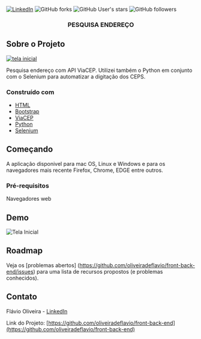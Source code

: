 
[![LinkedIn][linkedin-shield]][linkedin-url]
![GitHub forks](https://img.shields.io/github/forks/oliveiradeflavio/front-back-end?style=for-the-badge)
![GitHub User's stars](https://img.shields.io/github/stars/oliveiradeflavio?style=for-the-badge)
![GitHub followers](https://img.shields.io/github/followers/oliveiradeflavio?style=for-the-badge)


<h3 align="center">PESQUISA ENDEREÇO</h3>


<!-- ABOUT THE PROJECT -->
## Sobre o Projeto

[![tela inicial][product-screenshot]]()

Pesquisa endereço com API ViaCEP. Utilizei também o Python em conjunto com o Selenium para automatizar a digitação dos CEPS.

### Construído com

* [HTML](https://www.w3schools.com/html/)
* [Bootstrap](https://getbootstrap.com/)
* [ViaCEP](https://viacep.com.br/)
* [Python](https://www.python.org/)
* [Selenium](https://www.selenium.dev/documentation/webdriver/)


<!-- GETTING STARTED -->
## Começando

A aplicação disponivel para mac OS, Linux e Windows e para os navegadores mais recente Firefox, Chrome, EDGE entre outros.


### Pré-requisitos

Navegadores web 


<!-- USAGE EXAMPLES -->
## Demo

![Tela Inicial](https://github.com/oliveiradeflavio/frontend/blob/main/pesquisa_endereco/img/intro.png)


<!-- ROADMAP -->
## Roadmap

Veja os [problemas abertos] (https://github.com/oliveiradeflavio/front-back-end/issues) para uma lista de recursos propostos (e problemas conhecidos).


<!-- CONTACT -->
## Contato

Flávio Oliveira - [LinkedIn](https://www.linkedin.com/in/fladoliveira/)

Link do Projeto: [https://github.com/oliveiradeflavio/front-back-end](https://github.com/oliveiradeflavio/front-back-end)



<!-- MARKDOWN LINKS & IMAGES -->
<!-- https://www.markdownguide.org/basic-syntax/#reference-style-links -->
[linkedin-shield]: https://img.shields.io/badge/-LinkedIn-black.svg?style=for-the-badge&logo=linkedin&colorB=555
[linkedin-url]: https://www.linkedin.com/in/fladoliveira/
[product-screenshot]: https://github.com/oliveiradeflavio/frontend/blob/main/pesquisa_endereco/img/intro.png
